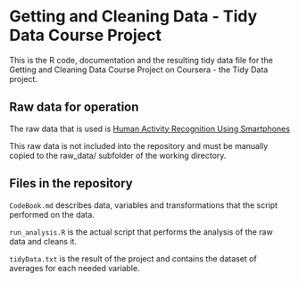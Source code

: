 # Getting and Cleaning Data - Tidy Data Course Project

This is the R code, documentation and the resulting tidy data file for the Getting and Cleaning Data Course Project on Coursera - the Tidy Data project.

## Raw data for operation

The raw data that is used is [Human Activity Recognition Using Smartphones](http://archive.ics.uci.edu/ml/datasets/Human+Activity+Recognition+Using+Smartphones)

This raw data is not included into the repository and must be manually copied to the raw_data/ subfolder of the working directory.

## Files in the repository

`CodeBook.md` describes data, variables and transformations that the script performed on the data.

`run_analysis.R` is the actual script that performs the analysis of the raw data and cleans it.

`tidyData.txt` is the result of the project and contains the dataset of averages for each needed variable.